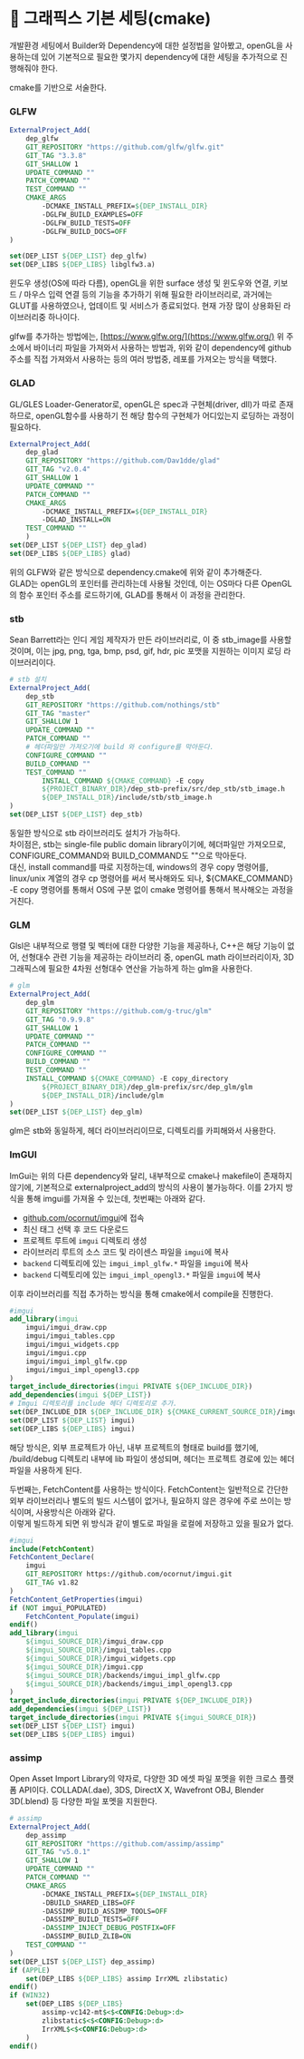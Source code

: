 # 📜 그래픽스 기본 세팅(cmake)

개발환경 세팅에서 Builder와 Dependency에 대한 설정법을 알아봤고, openGL을 사용하는데 있어 기본적으로 필요한 몇가지 dependency에 대한 세팅을 추가적으로 진행해줘야 한다.

cmake를 기반으로 서술한다.

### GLFW

```cmake
ExternalProject_Add(
    dep_glfw
    GIT_REPOSITORY "https://github.com/glfw/glfw.git"
    GIT_TAG "3.3.8"
    GIT_SHALLOW 1
    UPDATE_COMMAND ""
    PATCH_COMMAND ""
    TEST_COMMAND ""
    CMAKE_ARGS
        -DCMAKE_INSTALL_PREFIX=${DEP_INSTALL_DIR}
        -DGLFW_BUILD_EXAMPLES=OFF
        -DGLFW_BUILD_TESTS=OFF
        -DGLFW_BUILD_DOCS=OFF
)

set(DEP_LIST ${DEP_LIST} dep_glfw)
set(DEP_LIBS ${DEP_LIBS} libglfw3.a)

```

윈도우 생성(OS에 따라 다름), openGL을 위한 surface 생성 및 윈도우와 연결, 키보드 / 마우스 입력 연결 등의 기능을 추가하기 위해 필요한 라이브러리로, 과거에는 GLUT를 사용하였으나, 업데이트 및 서비스가 종료되었다. 현재 가장 많이 상용화된 라이브러리중 하나이다.

glfw를 추가하는 방법에는, [https://www.glfw.org/](https://www.glfw.org/) 위 주소에서 바이너리 파일을 가져와서 사용하는 방법과, 위와 같이 dependency에 github주소를 직접 가져와서 사용하는 등의 여러 방법중, 레포를 가져오는 방식을 택했다.



### GLAD

GL/GLES Loader-Generator로, openGL은 spec과 구현체(driver, dll)가 따로 존재하므로, openGL함수를 사용하기 전 해당 함수의 구현체가 어디있는지 로딩하는 과정이 필요하다.

```cmake
ExternalProject_Add(
    dep_glad
    GIT_REPOSITORY "https://github.com/Dav1dde/glad"
    GIT_TAG "v2.0.4"
    GIT_SHALLOW 1
    UPDATE_COMMAND ""
    PATCH_COMMAND ""
    CMAKE_ARGS
        -DCMAKE_INSTALL_PREFIX=${DEP_INSTALL_DIR}
        -DGLAD_INSTALL=ON
    TEST_COMMAND ""
    )
set(DEP_LIST ${DEP_LIST} dep_glad)
set(DEP_LIBS ${DEP_LIBS} glad)
```

위의 GLFW와 같은 방식으로 dependency.cmake에 위와 같이 추가해준다.\
GLAD는 openGL의 포인터를 관리하는데 사용될 것인데, 이는 OS마다 다른 OpenGL의 함수 포인터 주소를 로드하기에, GLAD를 통해서 이 과정을 관리한다.



### stb

Sean Barrett라는 인디 게임 제작자가 만든 라이브러리로, 이 중 stb\_image를 사용할것이며, 이는 jpg, png, tga, bmp, psd, gif, hdr, pic 포맷을 지원하는 이미지 로딩 라이브러리이다.

```cmake
# stb 설치
ExternalProject_Add(
    dep_stb
    GIT_REPOSITORY "https://github.com/nothings/stb"
    GIT_TAG "master"
    GIT_SHALLOW 1
    UPDATE_COMMAND ""
    PATCH_COMMAND ""
    # 헤더파일만 가져오기에 build 와 configure를 막아둔다.
    CONFIGURE_COMMAND ""
    BUILD_COMMAND ""
    TEST_COMMAND ""
        INSTALL_COMMAND ${CMAKE_COMMAND} -E copy
        ${PROJECT_BINARY_DIR}/dep_stb-prefix/src/dep_stb/stb_image.h
        ${DEP_INSTALL_DIR}/include/stb/stb_image.h
)
set(DEP_LIST ${DEP_LIST} dep_stb)
```

동일한 방식으로 stb 라이브러리도 설치가 가능하다.\
차이점은, stb는 single-file public domain library이기에, 헤더파일만 가져오므로, CONFIGURE\_COMMAND와 BUILD\_COMMAND도 ""으로 막아둔다.\
대신, install command를 따로 지정하는데, windows의 경우 copy 명령어를, linux/unix 계열의 경우 cp 명령어를 써서 복사해와도 되나, ${CMAKE\_COMMAND} -E copy 명령어를 통해서 OS에 구분 없이 cmake 명령어를 통해서 복사해오는 과정을 거친다.



### GLM

Glsl은 내부적으로 행렬 및 벡터에 대한 다양한 기능을 제공하나, C++은 해당 기능이 없어, 선형대수 관련 기능을 제공하는 라이브러리 중, openGL math 라이브러리이자, 3D그래픽스에 필요한 4차원 선형대수 연산을 가능하게 하는 glm을 사용한다.

```cmake
# glm
ExternalProject_Add(
    dep_glm
    GIT_REPOSITORY "https://github.com/g-truc/glm"
    GIT_TAG "0.9.9.8"
    GIT_SHALLOW 1
    UPDATE_COMMAND ""
    PATCH_COMMAND ""
    CONFIGURE_COMMAND ""
    BUILD_COMMAND ""
    TEST_COMMAND ""
    INSTALL_COMMAND ${CMAKE_COMMAND} -E copy_directory
        ${PROJECT_BINARY_DIR}/dep_glm-prefix/src/dep_glm/glm
        ${DEP_INSTALL_DIR}/include/glm
)
set(DEP_LIST ${DEP_LIST} dep_glm)
```

glm은 stb와 동일하게, 헤더 라이브러리이므로, 디렉토리를 카피해와서 사용한다.



### ImGUI

ImGui는 위의 다른 dependency와 달리, 내부적으로 cmake나 makefile이 존재하지 않기에, 기본적으로 externalproject\_add의 방식의 사용이 불가능하다. 이를 2가지 방식을 통해 imgui를 가져올 수 있는데, 첫번째는 아래와 같다.

* [github.com/ocornut/imgui](https://github.com/ocornut/imgui)에 접속
* 최신 태그 선택 후 코드 다운로드
* 프로젝트 루트에 `imgui` 디렉토리 생성
* 라이브러리 루트의 소스 코드 및 라이센스 파일을 `imgui`에 복사
* `backend` 디렉토리에 있는 `imgui_impl_glfw.*` 파일을 `imgui`에 복사
* `backend` 디렉토리에 있는 `imgui_impl_opengl3.*` 파일을 `imgui`에 복사

이후 라이브러리를 직접 추가하는 방식을 통해 cmake에서 compile을 진행한다.

```cmake
#imgui
add_library(imgui
    imgui/imgui_draw.cpp
    imgui/imgui_tables.cpp
    imgui/imgui_widgets.cpp
    imgui/imgui.cpp
    imgui/imgui_impl_glfw.cpp
    imgui/imgui_impl_opengl3.cpp
)
target_include_directories(imgui PRIVATE ${DEP_INCLUDE_DIR})
add_dependencies(imgui ${DEP_LIST})
# Imgui 디렉토리를 include 헤더 디렉토리로 추가.
set(DEP_INCLUDE_DIR ${DEP_INCLUDE_DIR} ${CMAKE_CURRENT_SOURCE_DIR}/imgui)
set(DEP_LIST ${DEP_LIST} imgui)
set(DEP_LIBS ${DEP_LIBS} imgui)
```

해당 방식은, 외부 프로젝트가 아닌, 내부 프로젝트의 형태로 build를 했기에, /build/debug 디렉토리 내부에 lib 파일이 생성되며, 헤더는 프로젝트 경로에 있는 헤더 파일을 사용하게 된다.

두번째는, FetchContent를 사용하는 방식이다. FetchContent는 일반적으로 간단한 외부 라이브러리나 별도의 빌드 시스템이 없거나, 필요하지 않은 경우에 주로 쓰이는 방식이며, 사용방식은 아래와 같다.\
이렇게 빌드하게 되면 위 방식과 같이 별도로 파일을 로컬에 저장하고 있을 필요가 없다.

```cmake
#imgui
include(FetchContent)
FetchContent_Declare(
    imgui
    GIT_REPOSITORY https://github.com/ocornut/imgui.git
    GIT_TAG v1.82
)
FetchContent_GetProperties(imgui)
if (NOT imgui_POPULATED)
    FetchContent_Populate(imgui)
endif()
add_library(imgui
    ${imgui_SOURCE_DIR}/imgui_draw.cpp
    ${imgui_SOURCE_DIR}/imgui_tables.cpp
    ${imgui_SOURCE_DIR}/imgui_widgets.cpp
    ${imgui_SOURCE_DIR}/imgui.cpp
    ${imgui_SOURCE_DIR}/backends/imgui_impl_glfw.cpp
    ${imgui_SOURCE_DIR}/backends/imgui_impl_opengl3.cpp
)
target_include_directories(imgui PRIVATE ${DEP_INCLUDE_DIR})
add_dependencies(imgui ${DEP_LIST})
target_include_directories(imgui PRIVATE ${imgui_SOURCE_DIR})
set(DEP_LIST ${DEP_LIST} imgui)
set(DEP_LIBS ${DEP_LIBS} imgui)
```

### assimp

Open Asset Import Library의 약자로, 다양한 3D 에셋 파일 포멧을 위한 크로스 플랫폼 API이다. COLLADA(.dae), 3DS, DirectX X, Wavefront OBJ, Blender 3D(.blend) 등 다양한 파일 포멧을 지원한다.

```cmake
# assimp
ExternalProject_Add(
    dep_assimp
    GIT_REPOSITORY "https://github.com/assimp/assimp"
    GIT_TAG "v5.0.1"
    GIT_SHALLOW 1
    UPDATE_COMMAND ""
    PATCH_COMMAND ""
    CMAKE_ARGS
        -DCMAKE_INSTALL_PREFIX=${DEP_INSTALL_DIR}
        -DBUILD_SHARED_LIBS=OFF
        -DASSIMP_BUILD_ASSIMP_TOOLS=OFF
        -DASSIMP_BUILD_TESTS=OFF
        -DASSIMP_INJECT_DEBUG_POSTFIX=OFF
        -DASSIMP_BUILD_ZLIB=ON
    TEST_COMMAND ""
)
set(DEP_LIST ${DEP_LIST} dep_assimp)
if (APPLE)
    set(DEP_LIBS ${DEP_LIBS} assimp IrrXML zlibstatic)
endif()
if (WIN32)
    set(DEP_LIBS ${DEP_LIBS}
        assimp-vc142-mt$<$<CONFIG:Debug>:d>
        zlibstatic$<$<CONFIG:Debug>:d>
        IrrXML$<$<CONFIG:Debug>:d>
    )
endif()
```

